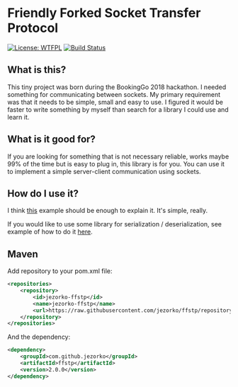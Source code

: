 # Friendly Forked Socket Transfer Protocol

[![License: WTFPL](https://img.shields.io/badge/License-WTFPL-red.svg)](http://www.wtfpl.net/txt/copying/)
[![Build Status](https://travis-ci.org/Jezorko/ffstp.svg?branch=master)](https://travis-ci.org/Jezorko/ffstp)

## What is this?
This tiny project was born during the BookingGo 2018 hackathon.
I needed something for communicating between sockets.
My primary requirement was that it needs to be simple, small and easy to use.
I figured it would be faster to write something by myself than search for a library I could use and learn it.

## What is it good for?
If you are looking for something that is not necessary reliable, works maybe 99% of the time but is easy to plug in, this library is for you.
You can use it to implement a simple server-client communication using sockets.

## How do I use it?
I think [this](https://github.com/Jezorko/ffstp/blob/master/examples/MessagesExchangeExample.java) example should be
enough to explain it. It's simple, really.

If you would like to use some library for serialization / deserialization,
see example of how to do it [here](https://github.com/Jezorko/ffstp/blob/master/examples/GsonSerializer.java).

## Maven
Add repository to your pom.xml file:

```xml
<repositories>
    <repository>
        <id>jezorko-ffstp</id>
        <name>jezorko-ffstp</name>
        <url>https://raw.githubusercontent.com/jezorko/ffstp/repository</url>
    </repository>
</repositories>
```

And the dependency:

```xml
<dependency>
    <groupId>com.github.jezorko</groupId>
    <artifactId>ffstp</artifactId>
    <version>2.0.0</version>
</dependency>
```